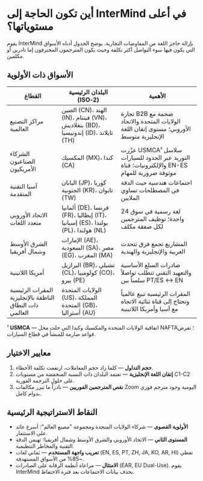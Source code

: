 # أين تكون الحاجة إلى InterMind في أعلى مستوياتها؟

يقوم InterMind بإزالة حاجز اللغة من المفاوضات التجارية.
يوضح الجدول أدناه الأسواق التي يكون فيها سوء التواصل أكثر تكلفة وحيث يكون المترجمون المحترفون إما نادرين أو مكلفين.

## الأسواق ذات الأولوية

| القطاع | البلدان الرئيسية (ISO‑2) | الأهمية |
| -------------------------------------- | ------------------------------------------------------------------------------------ | --------------------------------------------------------------------------------------------------------------- |
| مراكز التصنيع العالمية | الصين (CN)، الهند (IN)، فيتنام (VN)، بنغلاديش (BD)، إندونيسيا (ID)، تايلاند (TH) | تجارة B2B ضخمة مع الولايات المتحدة والاتحاد الأوروبي؛ مستوى إتقان اللغة الإنجليزية متوسط |
| الشركاء الصناعيون الأمريكيون | المكسيك (MX)، كندا (CA) | عزّزت USMCA¹ سلاسل التوريد عبر الحدود للسيارات والإلكترونيات؛ قناة EN-ES موثوقة ضرورية للمهام |
| آسيا التقنية المتقدمة | اليابان (JP)، كوريا الجنوبية (KR)، تايوان (TW) | اجتماعات هندسية حيث الدقة في المصطلحات تساوي الملايين |
| الاتحاد الأوروبي متعدد اللغات | ألمانيا (DE)، فرنسا (FR)، إيطاليا (IT)، إسبانيا (ES)، بولندا (PL)، هولندا (NL) | 24 لغة رسمية في سوق واحدة؛ توظيف المترجمين لكل صفقة مكلف |
| الشرق الأوسط وشمال أفريقيا | الإمارات (AE)، السعودية (SA)، مصر (EG)، المغرب (MA) | المشاريع تجمع فرق تتحدث العربية والإنجليزية والهندية |
| أمريكا اللاتينية | البرازيل (BR)، تشيلي (CL)، كولومبيا (CO)، بيرو (PE) | صادرات السلع الأساسية والتعهيد التقني تتطلب تواصلاً سلساً بين PT/ES ↔ EN |
| المقرات الرئيسية الناطقة بالإنجليزية ذات النطاق العالمي | الولايات المتحدة (US)، المملكة المتحدة (GB)، أستراليا (AU) | المقرات الرئيسية تبيع عالمياً وتحتاج إلى قناة ثنائية الاتجاه مع آسيا وأمريكا اللاتينية |

¹ **USMCA** — اتفاقية الولايات المتحدة والمكسيك وكندا التي حلت محل NAFTA؛ تفرض قواعد صارمة للمنشأ في قطاع السيارات.

## معايير الاختيار

1. **حجم التداول** — كلما زاد حجم المعاملات، ارتفعت تكلفة الأخطاء.
2. **إتقان اللغة الإنجليزية** — تعتمد البلدان ذات النسبة المنخفضة من مستويات C1-C2 على حلول الترجمة الفورية.
3. **نقص المترجمين الفوريين** — نادراً ما تبرر مكالمات Zoom اليومية وجود مترجم فوري بدوام كامل.

## النقاط الاستراتيجية الرئيسية

- **الأولوية القصوى** — شركاء الولايات المتحدة ومجموعة "مصنع العالم"؛ أسرع عائد على الاستثمار.
- **المستوى الثاني** — الاتحاد الأوروبي والشرق الأوسط وشمال أفريقيا؛ تهيمن الدقة التقنية والمخاطر التنظيمية.
- **تعريب واجهة المستخدم** — ثماني لغات (EN, ES, PT, ZH, JA, KO, AR, HI) تغطي ~85% من الأسواق المستهدفة.
- **الامتثال** — مراعاة أنظمة الرقابة على الصادرات (EAR, EU Dual-Use). يقوم InterMind بحذف بيانات الاجتماعات بعد فترة الاحتفاظ.